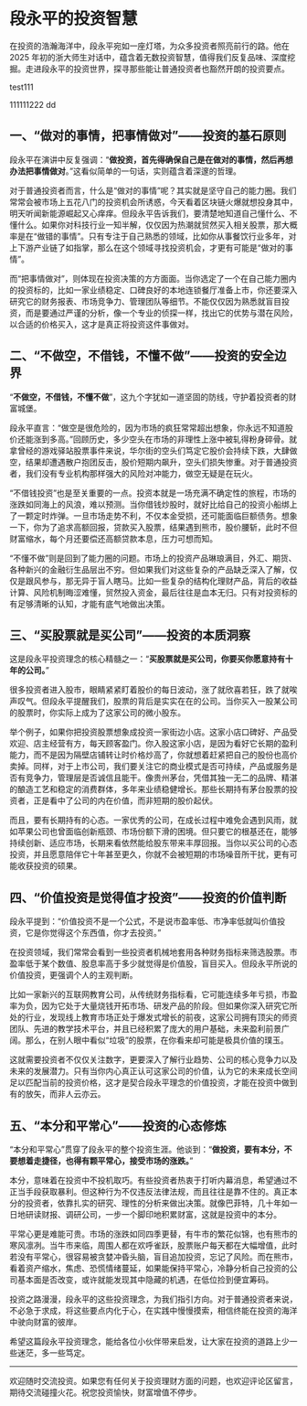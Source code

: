 # 段永平的投资智慧



在投资的浩瀚海洋中，段永平宛如一座灯塔，为众多投资者照亮前行的路。他在 2025 年初的浙大师生对话中，蕴含着无数投资智慧，值得我们反复品味、深度挖掘。走进段永平的投资世界，探寻那些能让普通投资者也豁然开朗的投资要点。

test111

111111222 dd

## 一、“做对的事情，把事情做对”——投资的基石原则

段永平在演讲中反复强调：“**做投资，首先得确保自己是在做对的事情，然后再想办法把事情做对**。”这看似简单的一句话，实则蕴含着深邃的哲理。

对于普通投资者而言，什么是“做对的事情”呢？其实就是坚守自己的能力圈。我们常常会被市场上五花八门的投资机会所诱惑，今天看着区块链火爆就想投身其中，明天听闻新能源崛起又心痒痒。但段永平告诉我们，要清楚地知道自己懂什么、不懂什么。如果你对科技行业一知半解，仅仅因为热潮就贸然买入相关股票，那大概率是在“做错的事情”。只有专注于自己熟悉的领域，比如你从事餐饮行业多年，对上下游产业链了如指掌，那么在这个领域寻找投资机会，才更有可能是“做对的事情”。

而“把事情做对”，则体现在投资决策的方方面面。当你选定了一个在自己能力圈内的投资标的，比如一家业绩稳定、口碑良好的本地连锁餐厅准备上市，你还要深入研究它的财务报表、市场竞争力、管理团队等细节。不能仅仅因为熟悉就盲目投资，而是要通过严谨的分析，像一个专业的侦探一样，找出它的优势与潜在风险，以合适的价格买入，这才是真正将投资这件事做对。

## 二、“不做空，不借钱，不懂不做”——投资的安全边界

“**不做空，不借钱，不懂不做**”，这九个字犹如一道坚固的防线，守护着投资者的财富城堡。

段永平直言：“做空是很危险的，因为市场的疯狂常常超出想象，你永远不知道股价还能涨到多高。”回顾历史，多少空头在市场的非理性上涨中被轧得粉身碎骨。就拿曾经的游戏驿站股票事件来说，华尔街的空头们笃定它股价会持续下跌，大肆做空，结果却遭遇散户抱团反击，股价短期内飙升，空头们损失惨重。对于普通投资者，我们没有专业机构那样强大的风险对冲能力，做空无疑是在玩火。

“不借钱投资”也是至关重要的一点。投资本就是一场充满不确定性的旅程，市场的涨跌如同海上的风浪，难以预测。当你借钱炒股时，就好比给自己的投资小船绑上了一颗定时炸弹。一旦市场走势不利，不仅本金受损，还可能面临巨额债务。想象一下，你为了追求高额回报，贷款买入股票，结果遇到熊市，股价腰斩，此时不但财富缩水，每个月还要偿还高额贷款本息，压力可想而知。

“不懂不做”则是回到了能力圈的问题。市场上的投资产品琳琅满目，外汇、期货、各种新兴的金融衍生品层出不穷。但如果我们对这些复杂的产品缺乏深入了解，仅仅是跟风参与，那无异于盲人瞎马。比如一些复杂的结构化理财产品，背后的收益计算、风险机制晦涩难懂，贸然投入资金，最后往往是血本无归。只有对投资标的有足够清晰的认知，才能有底气地做出决策。

## 三、“买股票就是买公司”——投资的本质洞察

这是段永平投资理念的核心精髓之一：“**买股票就是买公司，你要买你愿意持有十年的公司。**”

很多投资者进入股市，眼睛紧紧盯着股价的每日波动，涨了就欣喜若狂，跌了就唉声叹气。但段永平提醒我们，股票的背后是实实在在的公司。当你买入一股某公司的股票时，你实际上成为了这家公司的微小股东。

举个例子，如果你把投资股票想象成投资一家街边小店。这家小店口碑好、产品受欢迎、店主经营有方，每天顾客盈门。你入股这家小店，是因为看好它长期的盈利能力，而不是因为隔壁店铺转让时价格炒高了，你就想着赶紧把自己的股份也高价卖掉。同样，对于上市公司，我们要关注它的商业模式是否可持续，产品或服务是否有竞争力，管理层是否诚信且能干。像贵州茅台，凭借其独一无二的品牌、精湛的酿造工艺和稳定的消费群体，多年来业绩稳健增长。那些长期持有茅台股票的投资者，正是看中了公司的内在价值，而非短期的股价起伏。

而且，要有长期持有的心态。一家优秀的公司，在成长过程中难免会遇到风雨，就如苹果公司也曾面临创新瓶颈、市场份额下滑的困境。但只要它的根基还在，能够持续创新、适应市场，长期来看依然能给股东带来丰厚回报。当你以买公司的心态投资，并且愿意陪伴它十年甚至更久，你就不会被短期的市场噪音所干扰，更有可能收获投资的硕果。

## 四、“价值投资是觉得值才投资”——投资的价值判断

段永平提到：“价值投资不是一个公式，不是说市盈率低、市净率低就叫价值投资，它是你觉得这个东西值，你才去投资。”

在投资领域，我们常常会看到一些投资者机械地套用各种财务指标来筛选股票。市盈率低于某个数值、股息率高于多少就觉得是价值股，盲目买入。但段永平所说的价值投资，更强调个人的主观判断。

比如一家新兴的互联网教育公司，从传统财务指标看，它可能连续多年亏损，市盈率为负，因为它处于大量烧钱开拓市场、研发产品的阶段。但如果你深入研究它所处的行业，发现线上教育市场正处于爆发式增长的前夜，这家公司拥有顶尖的师资团队、先进的教学技术平台，并且已经积累了庞大的用户基础，未来盈利前景广阔。那么，在别人眼中看似“垃圾”的股票，在你看来却可能是极具价值的璞玉。

这就需要投资者不仅仅关注数字，更要深入了解行业趋势、公司的核心竞争力以及未来的发展潜力。只有当你内心真正认可这家公司的价值，认为它的未来成长空间足以匹配当前的投资价格，这才是契合段永平理念的价值投资，才能在投资中做到有的放矢，而非人云亦云。

## 五、“本分和平常心”——投资的心态修炼

“本分和平常心”贯穿了段永平的整个投资生涯。他谈到：“**做投资，要有本分，不要想着走捷径，也得有颗平常心，接受市场的涨跌。**”

本分，意味着在投资中不投机取巧。有些投资者热衷于打听内幕消息，希望通过不正当手段获取暴利。但这种行为不仅违反法律法规，而且往往是靠不住的。真正本分的投资者，依靠扎实的研究、理性的分析来做出决策。就像巴菲特，几十年如一日地研读财报、调研公司，一步一个脚印地积累财富，这就是投资中的本分。

平常心更是难能可贵。市场的涨跌如同四季更替，有牛市的繁花似锦，也有熊市的寒风凛冽。当牛市来临，周围人都在欢呼雀跃，股票账户每天都在大幅增值，此时若没有平常心，很容易被贪婪冲昏头脑，盲目追加投资，忘记了风险。而在熊市，看着资产缩水，焦虑、恐慌情绪蔓延，如果能保持平常心，冷静分析自己投资的公司基本面是否改变，或许就能发现其中隐藏的机遇，在低位捡到便宜筹码。

投资之路漫漫，段永平的这些投资理念，为我们指引方向。对于普通投资者来说，不必急于求成，将这些要点内化于心，在实践中慢慢摸索，相信终能在投资的海洋中驶向财富的彼岸。

希望这篇段永平投资理念，能给各位小伙伴带来启发，让大家在投资的道路上少一些迷茫，多一些笃定。

-------------

欢迎随时交流投资。如果您有任何关于投资理财方面的问题，也欢迎评论区留言，期待交流碰撞火花。祝您投资愉快，财富增值不停步。